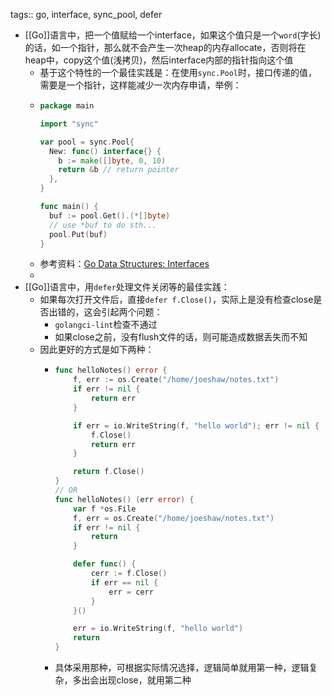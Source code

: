 tags:: go, interface, sync_pool, defer

- [[Go]]语言中，把一个值赋给一个interface，如果这个值只是一个`word`(字长)的话，如一个指针，那么就不会产生一次heap的内存allocate，否则将在heap中，copy这个值(浅拷贝)，然后interface内部的指针指向这个值
	- 基于这个特性的一个最佳实践是：在使用`sync.Pool`时，接口传递的值，需要是一个指针，这样能减少一次内存申请，举例：
	- ```go
	  package main
	  
	  import "sync"
	  
	  var pool = sync.Pool{
	    New: func() interface{} {
	      b := make([]byte, 0, 10)
	      return &b // return pointer
	    },
	  }
	  
	  func main() {
	    buf := pool.Get().(*[]byte)
	    // use *buf to do sth... 
	    pool.Put(buf)
	  }
	  ```
	- 参考资料：[Go Data Structures: Interfaces](https://research.swtch.com/interfaces)
	-
- [[Go]]语言中，用`defer`处理文件关闭等的最佳实践：
	- 如果每次打开文件后，直接`defer f.Close()`，实际上是没有检查close是否出错的，这会引起两个问题：
		- `golangci-lint`检查不通过
		- 如果close之前，没有flush文件的话，则可能造成数据丢失而不知
	- 因此更好的方式是如下两种：
		- ```go
		  func helloNotes() error {
		      f, err := os.Create("/home/joeshaw/notes.txt")
		      if err != nil {
		          return err
		      }
		  
		      if err = io.WriteString(f, "hello world"); err != nil {
		          f.Close()
		          return err
		      }
		  
		      return f.Close()
		  }
		  // OR
		  func helloNotes() (err error) {
		      var f *os.File
		      f, err = os.Create("/home/joeshaw/notes.txt")
		      if err != nil {
		          return
		      }
		  
		      defer func() {
		          cerr := f.Close()
		          if err == nil {
		              err = cerr
		          }
		      }()
		  
		      err = io.WriteString(f, "hello world")
		      return
		  }
		  ```
		- 具体采用那种，可根据实际情况选择，逻辑简单就用第一种，逻辑复杂，多出会出现close，就用第二种